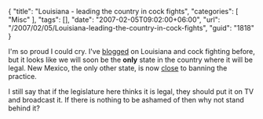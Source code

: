 {
	"title": "Louisiana - leading the country in cock fights",
	"categories": [
		"Misc"
	],
	"tags": [],
	"date": "2007-02-05T09:02:00+06:00",
	"url": "/2007/02/05/Louisiana-leading-the-country-in-cock-fights",
	"guid": "1818"
}

I'm so proud I could cry. I've <a href="http://ray.camdenfamily.com/index.cfm/2006/5/17/I-love-Louisiana-but">blogged</a> on Louisiana and cock fighting before, but it looks like we will soon be the <b>only</b> state in the country where it will be legal. New Mexico, the only other state, is now <a href="http://www.katc.com/Global/story.asp?S=6037554&Call=Email&Format=HTML">close</a> to banning the practice.

I still say that if the legislature here thinks it is legal, they should put it on TV and broadcast it. If there is nothing to be ashamed of then why not stand behind it?